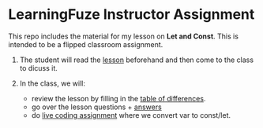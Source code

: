 # LearningFuze Instructor Assignment

This repo includes the material for my lesson on **Let and Const**. This is intended to be a flipped classroom assignment.

1. The student will read the [lesson](https://github.com/ninajhun/learningfuze-assessment/blob/main/let-and-const/LESSON.md) beforehand and then come to the class to dicuss it. 

2. In the class, we will:
    - review the lesson by filling in the [table of differences](https://docs.google.com/document/d/1PXHPPsTu4fC2YfeGxy0jlTg1qlAV507zabkuLtYfMWY/edit?usp=sharing). 
    - go over the lesson questions + [answers](https://github.com/ninajhun/learningfuze-assessment/blob/main/let-and-const/ANSWERS.md)
    - do [live coding assignment](https://github.com/ninajhun/learningfuze-assessment/blob/main/let-and-const/exercise.js) where we convert var to const/let.  

